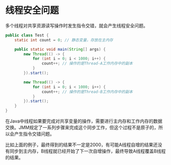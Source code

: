 # 线程安全问题

多个线程对共享资源读写操作时发生指令交错，就会产生线程安全问题。

```Java
public class Test {
    static int count = 0; // 静态变量，存放在主内存

    public static void main(String[] args) {
        new Thread(() -> {
            for (int i = 0; i < 1000; i++) {
                count++; // 操作的是Thread-A工作内存中的副本
            }
        }).start();

        new Thread(() -> {
            for (int i = 0; i < 1000; i++) {
                count++; // 操作的是Thread-B工作内存中的副本
            }
        }).start();
    }
}
```

在Java中线程如果要完成对共享变量的操作，需要进行主内存和工作内存的数据交换。JMM规定了一系列步骤来完成这个同步工作，但这个过程不是原子的，所以会产生指令交错问题。

比如上面的例子，最终得到的结果不一定是2000，有可能A线程自增的结果还没有同步到主内存，B线程就已经开始了下一次自增操作，最终导致A线程覆盖B线程的结果。
